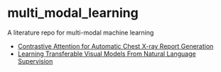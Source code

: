 # multi_modal_learning
A literature repo for multi-modal machine learning

* [Contrastive Attention for Automatic Chest X-ray Report Generation](https://arxiv.org/abs/2106.06965) 
* [Learning Transferable Visual Models From Natural Language Supervision](https://arxiv.org/abs/2103.00020)
